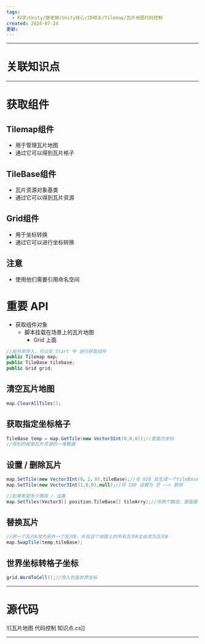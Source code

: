 ```yaml
---
tags:
  - 科学/Unity/唐老狮/Unity核心/2D相关/Tilemap/瓦片地图代码控制
created: 2024-07-24
更新:
---
```


---
# 关联知识点



---
# 获取组件
## Tilemap组件

- 用于管理瓦片地图
- 通过它可以得到瓦片格子
## TileBase组件

- 瓦片资源对象基类
- 通过它可以得到瓦片资源
## Grid组件

- 用于坐标转换
- 通过它可以进行坐标转换
## 注意

- 使用他们需要引用命名空间
# 重要 API

- 获取组件对象
	- 脚本挂载在场景上的瓦片地图
		- Grid 上面
```C#
//由外部传入，可以在 Start 中 进行获取组件
public Tilemap map;
public TileBase tilebase;
public Grid grid;
```
## 清空瓦片地图

```C#
map.ClearAllTiles();
```
## 获取指定坐标格子

```C#
TileBase temp = map.GetTile(new Vector3Int(0,0,0));//里面为坐标
//得到的就是瓦片资源的一堆数据
```
## 设置 / 删除瓦片

```C#
map.SetTile(new Vector3Int(0，2，0),tileBase);//在 020 处生成一个tileBase瓦片
map.SetTile(new Vector3Int(1,0,0),null);//将 100 设置为 空 ——> 删除

//如果希望多个删除 / 设置
map.SetTiles(Vector3[] position,TileBase[] tileArry);//传两个数组，里面要一一对应
```
## 替换瓦片

```C#
//把一个瓦片A改为另外一个瓦片B，并且这个地图上的所有瓦片A全会改为瓦片B
map.SwapTile(temp,tileBase);
```
## 世界坐标转格子坐标

```C#
grid.WordToCell();//传入的是世界坐标
```

---
# 源代码

![[瓦片地图 代码控制 知识点.cs]]

---